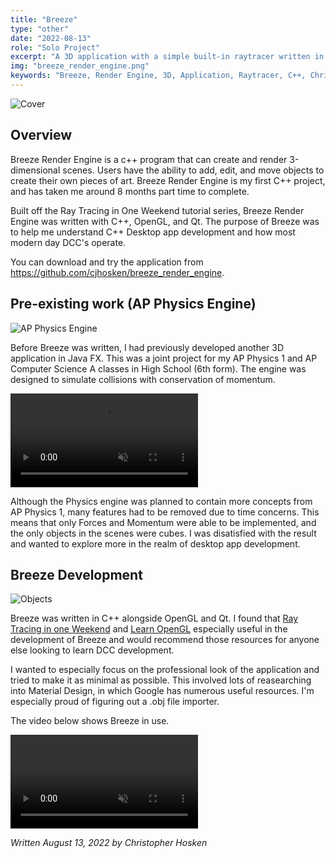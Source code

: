 ```yaml
---
title: "Breeze"
type: "other"
date: "2022-08-13"
role: "Solo Project"
excerpt: "A 3D application with a simple built-in raytracer written in C++ with Qt and OpenGL."
img: "breeze_render_engine.png"
keywords: "Breeze, Render Engine, 3D, Application, Raytracer, C++, Christopher Hosken, Qt, OpenGL, CGI, VFX, Animation"
---
```


![Cover](/images/content/breeze/breeze_render_engine.png)

## Overview

Breeze Render Engine is a c++ program that can create and render 3-dimensional scenes. Users have the ability to add, edit, and move objects to create their own pieces of art. Breeze Render Engine is my first C++ project, and has taken me around 8 months part time to complete.

Built off the Ray Tracing in One Weekend tutorial series, Breeze Render Engine was written with C++, OpenGL, and Qt. The purpose of Breeze was to help me understand C++ Desktop app development and how most modern day DCC's operate.

You can download and try the application from https://github.com/cjhosken/breeze_render_engine. 


## Pre-existing work (AP Physics Engine)

![AP Physics Engine](/images/content/breeze/apengine.png)

Before Breeze was written, I had previously developed another 3D application in Java FX. This was a joint project for my AP Physics 1 and AP Computer Science A classes in High School (6th form). 
The engine was designed to simulate collisions with conservation of momentum. 

<video controls muted>
  <source src="/images/content/breeze/ap_engine_demo.mp4" type="video/mp4">
</video>

Although the Physics engine was planned to contain more concepts from AP Physics 1, many features had to be removed due to time concerns. This means that only Forces and Momentum were able to be implemented, and the only objects in the scenes were cubes. I was disatisfied with the result and wanted to explore more in the realm of desktop app development.

## Breeze Development

![Objects](/images/content/breeze/objs.png)

Breeze was written in C++ alongside OpenGL and Qt. I found that [Ray Tracing in one Weekend](https://raytracing.github.io/books/RayTracingInOneWeekend.html) and [Learn OpenGL](https://learnopengl.com/) especially useful in the development of Breeze and would recommend those resources for anyone else looking to learn DCC development.

I wanted to especially focus on the professional look of the application and tried to make it as minimal as possible. This involved lots of reasearching into Material Design, in which Google has numerous useful resources. I'm especially proud of figuring out a .obj file importer.

The video below shows Breeze in use.

<video controls muted>
  <source src="/images/content/breeze/breeze_demo.mp4" type="video/mp4">
</video>

*Written August 13, 2022 by Christopher Hosken*
